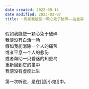 ```yaml
---
date created: 2022-09-15
date modified: 2023-03-07
title: ✨假如我能使一颗心免于破碎——迪金森
---
```


假如我能使一颗心免于破碎  
我便没有白活一场  
假如我能消除一个人的痛苦  
或者平息一个人的悲伤  
或者帮助一只昏迷的知更鸟  
重新回到它的巢中  
我便没有虚度此生  

第一次听说，是在[[胆小鬼]]中。
